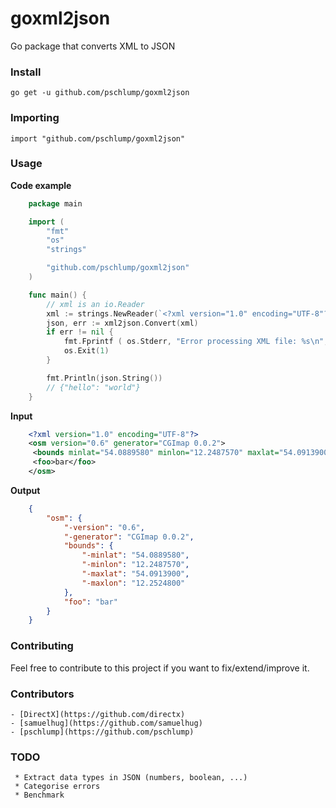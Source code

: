 # goxml2json

Go package that converts XML to JSON

### Install

	go get -u github.com/pschlump/goxml2json

### Importing

	import "github.com/pschlump/goxml2json"

### Usage

**Code example**

```go
	package main

	import (
		"fmt"
		"os"
		"strings"

		"github.com/pschlump/goxml2json"
	)

	func main() {
		// xml is an io.Reader
		xml := strings.NewReader(`<?xml version="1.0" encoding="UTF-8"?><hello>world</hello>`)
		json, err := xml2json.Convert(xml)
		if err != nil {
			fmt.Fprintf ( os.Stderr, "Error processing XML file: %s\n", err )
			os.Exit(1)
		}

		fmt.Println(json.String())
		// {"hello": "world"}
	}

```

**Input**

```xml
	<?xml version="1.0" encoding="UTF-8"?>
	<osm version="0.6" generator="CGImap 0.0.2">
	 <bounds minlat="54.0889580" minlon="12.2487570" maxlat="54.0913900" maxlon="12.2524800"/>
	 <foo>bar</foo>
	</osm>
```

**Output**

```json
	{
		"osm": {
			"-version": "0.6",
			"-generator": "CGImap 0.0.2",
			"bounds": {
				"-minlat": "54.0889580",
				"-minlon": "12.2487570",
				"-maxlat": "54.0913900",
				"-maxlon": "12.2524800"
			},
			"foo": "bar"
		}
	}
```

### Contributing
Feel free to contribute to this project if you want to fix/extend/improve it.

### Contributors

	- [DirectX](https://github.com/directx)
	- [samuelhug](https://github.com/samuelhug)
	- [pschlump](https://github.com/pschlump)

### TODO

	 * Extract data types in JSON (numbers, boolean, ...)
	 * Categorise errors
	 * Benchmark
